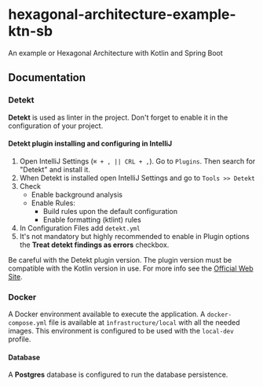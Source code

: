 # hexagonal-architecture-example-ktn-sb
An example or Hexagonal Architecture with Kotlin and Spring Boot

## Documentation

### Detekt
**Detekt** is used as linter in the project. Don't forget to enable it in the configuration of your project.

#### Detekt plugin installing and configuring in IntelliJ
1. Open IntelliJ Settings (``⌘ + , || CRL + ,``). Go to ``Plugins``. Then search for "Detekt" and install it.
2. When Detekt is installed open IntelliJ Settings and go to ``Tools >> Detekt``
3. Check
    - Enable background analysis
    - Enable Rules:
        - Build rules upon the default configuration
        -  Enable formatting (ktlint) rules
4. In Configuration Files add ``detekt.yml``
5. It's not mandatory but highly recommended to enable in Plugin options the **Treat detekt findings as errors**
   checkbox.

Be careful with the Detekt plugin version. The plugin version must be compatible with the Kotlin version in use. For
more info see the [Official Web Site](https://detekt.dev/docs/introduction/compatibility/).


### Docker

A Docker environment available to execute the application. A ``docker-compose.yml`` file is available at 
`ìnfrastructure/local` with all the needed images. This environment is configured to be used with the ``local-dev`` 
profile.

#### Database
A **Postgres** database is configured to run the database persistence.
